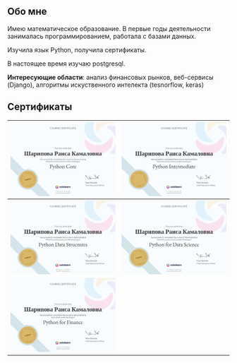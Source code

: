 ## Обо мне
Имею математическое образование. В первые годы деятельности занималась программированием, работала с базами данных.

Изучила язык Python, получила сертификаты.

В настоящее время изучаю postgresql.

**Интересующие области**: анализ финансовых рынков, веб-сервисы (Django), алгоритмы искуственного интелекта (tesnorflow, keras)

## Сертификаты

| ![python-core](python-core.jpg) | ![python-intermediate](python-intermediate.jpg) |
| --- | --- |
| ![python-data-structures](python-data-structures.png) | ![python-data-science](python-data-science.png) |
| ![python-finance](python-finance.jpg) |  |

<!--
**sharipovar/sharipovar** is a ✨ _special_ ✨ repository because its `README.md` (this file) appears on your GitHub profile.

Here are some ideas to get you started:

- 🔭 I’m currently working on ...
- 🌱 I’m currently learning ...
- 👯 I’m looking to collaborate on ...
- 🤔 I’m looking for help with ...
- 💬 Ask me about ...
- 📫 How to reach me: ...
- 😄 Pronouns: ...
- ⚡ Fun fact: ...
-->

